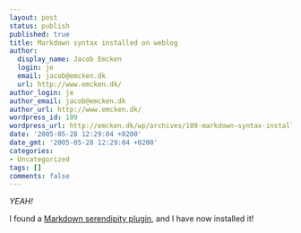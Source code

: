 ```yaml
---
layout: post
status: publish
published: true
title: Markdown syntax installed on weblog
author:
  display_name: Jacob Emcken
  login: je
  email: jacob@emcken.dk
  url: http://www.emcken.dk/
author_login: je
author_email: jacob@emcken.dk
author_url: http://www.emcken.dk/
wordpress_id: 109
wordpress_url: http://emcken.dk/wp/archives/109-markdown-syntax-installed-on-weblog.html
date: '2005-05-28 12:29:04 +0200'
date_gmt: '2005-05-28 12:29:04 +0200'
categories:
- Uncategorized
tags: []
comments: false
---
```

*YEAH!*

I found a [Markdown serendipity plugin][], and I have now installed it!

[Markdown serendipity plugin]: http://cvs.sourceforge.net/viewcvs.py/php-blog/additional_plugins/serendipity_event_markdown/

